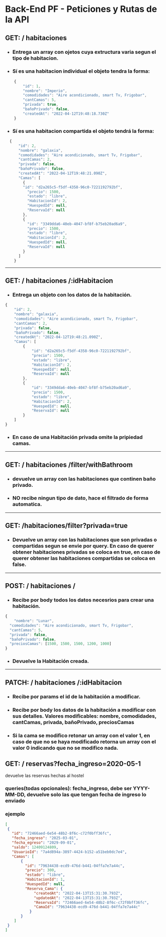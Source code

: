 # Back-End PF - Peticiones y Rutas de la API

## GET:  / habitaciones
- ### Entrega un array con ojetos cuya extructura varia segun el tipo de habitacion.
- ### Sí es una habitacion individual el objeto tendra la forma:
```javascript
    {
		"id": 1, 
		"nombre": "Imperio",
		"comodidades": "Aire acondicionado, smart Tv, Frigobar",
		"cantCamas": 5,
		"privada": true,
		"bañoPrivado": false,
		"createdAt": "2022-04-12T19:48:18.730Z" 
	}
```
- ### Sí es una habitacion compartida el objeto tendrá la forma:
```javascript
  {
      "id": 2,
      "nombre": "galaxia",
      "comodidades": "Aire acondicionado, smart Tv, Frigobar",
      "cantCamas": 2,
      "privada": false,
      "bañoPrivado": false,
      "createdAt": "2022-04-12T19:48:21.090Z",
      "Camas": [
        {
        "id": "d2a265c5-f5df-4358-96c0-7221192792bf",
          "precio": 1500,
          "estado": "libre",
          "HabitacionId": 2,
          "HuespedId": null,
          "ReservaId": null
        },
        {
          "id": "3349dda6-40eb-4047-bf8f-b75eb20ad6a9",
          "precio": 1500,
          "estado": "libre",
          "HabitacionId": 2,
          "HuespedId": null,
          "ReservaId": null
        }
      ]
    }
```
---
## GET:  / habitaciones /:idHabitacion
- ### Entrega un objeto con los datos de la habitación.
```javascript
{
	"id": 2,
	"nombre": "galaxia",
	"comodidades": "Aire acondicionado, smart Tv, Frigobar",
	"cantCamas": 2,
	"privada": false,
	"bañoPrivado": false,
	"createdAt": "2022-04-12T19:48:21.090Z",
	"Camas": [
		{
			"id": "d2a265c5-f5df-4358-96c0-7221192792bf",
			"precio": 1500,
			"estado": "libre",
			"HabitacionId": 2,
			"HuespedId": null,
			"ReservaId": null
		},
		{
			"id": "3349dda6-40eb-4047-bf8f-b75eb20ad6a9",
			"precio": 1500,
			"estado": "libre",
			"HabitacionId": 2,
			"HuespedId": null,
			"ReservaId": null
		}
	]
}
```
- ### En caso de una Habitación privada omite la pripiedad camas.
---
## GET:  / habitaciones /filter/withBathroom
- ### devuelve un array con las habitaciones que continen baño privado.
- ### NO recibe ningun tipo de dato, hace el filtrado de forma automatica.
---
## GET:  /habitaciones/filter?privada=true
- ### Devuelve un array con las habitaciones que son privadas o compartidas segun se envie por query. En caso de querer obtener habitaciones privadas se coloca en true, en caso de querer obtener las habitaciones compartidas se coloca en false.

---
## POST:  / habitaciones /
- ### Recibe por body todos los datos necesrios para crear una habitación.
```javascript
{
	"nombre": "Lunar",
  "comodidades": "Aire acondicionado, smart Tv, Frigobar",
  "cantCamas": 5,
  "privada": false,
  "bañoPrivado": false,
  "preciosCamas": [1500, 1500, 1500, 1200, 1000]
}
```
- ### Devuelve la Habitación creada.
---
## PATCH:  / habitaciones /:idHabitacion
- ### Recibe por params el id de la habitación a modificar.
- ### Recibe por body los datos de la habitación a modificar con sus detalles. Valores modificables: nombre, comodidades, cantCamas, privada, bañoPrivado, preciosCamas
- ### Si la cama se modifico retonar un array con el valor 1, en caso de que no se haya modificado retorna un array con el valor 0 indicando que no se modifico nada.

## GET:  / reservas?fecha_ingreso=2020-05-1
 devuelve las reservas hechas al hostel
 ### queries(todas opcionales): fecha_ingreso, debe ser YYYY-MM-DD, devuelve solo las que tengan fecha de ingreso lo enviado
 
 ### ejemplo
 ```json
 [
  {
    "id": "72466aed-6e54-48b2-8f6c-c72f0bff36fc",
    "fecha_ingreso": "2025-03-01",
    "fecha_egreso": "2029-09-01",
    "saldo": 12409124809,
    "UsuarioId": "7a4d894a-3897-4424-b152-a51beb0dc7e4",
    "Camas": [
        {
          "id": "79634438-ecd9-476d-b441-04ffa7e7a44c",
          "precio": 300,
          "estado": "libre",
          "HabitacionId": 1,
          "HuespedId": null,
          "Reserva_Cama": {
              "createdAt": "2022-04-13T15:31:30.793Z",
              "updatedAt": "2022-04-13T15:31:30.793Z",
              "ReservaId": "72466aed-6e54-48b2-8f6c-c72f0bff36fc",
              "CamaId": "79634438-ecd9-476d-b441-04ffa7e7a44c"
            }
        }
     ]
  }
]
 ```

